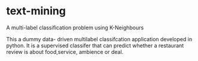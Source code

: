 # text-mining
A multi-label classification problem using K-Neighbours

This a dummy data- driven multilabel classifcation application developed in python.
It is a supervised classifer that can predict whether a restaurant review is about food,service, ambience or deal.
